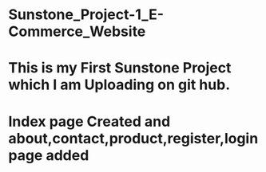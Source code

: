 # Sunstone_Project-1_E-Commerce_Website
# This is my First Sunstone Project which I am Uploading on  git hub.
# Index page Created and about,contact,product,register,login page added

